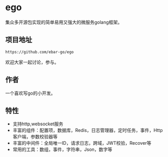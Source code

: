 # ego
集众多开源包实现的简单易用又强大的微服务golang框架。

## 项目地址
```
https://github.com/ebar-go/ego
```
欢迎大家一起讨论，参与。

## 作者
一个喜欢写go的小开发。

## 特性
- 支持http,websocket服务
- 丰富的组件：配置项，数据库，Redis，日志管理器，定时任务，事件，Http客户端，参数校验器等
- 丰富的中间件：全局唯一ID，请求日志，跨域，JWT校验，Recover等
- 常用的工具：数组，事件，字符串，Json，数字等

